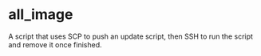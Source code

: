 # all_image
A script that uses SCP to push an update script, then SSH to run the script and remove it once finished.
